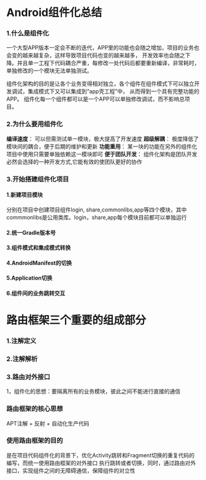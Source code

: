 # Android组件化总结

### 1.什么是组件化

一个大型APP版本一定会不断的迭代，APP里的功能也会随之增加，项目的业务也会变的越来越复杂，这样导致项目代码也变的越来越多，
开发效率也会随之下降。并且单一工程下代码耦合严重，每修改一处代码后都要重新编译，非常耗时，单独修改的一个模块无法单独测试。

组件化架构的目的是让各个业务变得相对独立，各个组件在组件模式下可以独立开发调试，集成模式下又可以集成到“app壳工程”中，
从而得到一个具有完整功能的APP。 组件化每一个组件都可以是一个APP可以单独修改调试，而不影响总项目。

### 2.为什么要用组件化

**编译速度**：    可以但需测试单一模块，极大提高了开发速度
**超级解耦**：    极度降低了模块间的耦合，便于后期的维护和更新
**功能重用**：    某一块的功能在另外的组件化项目中使用只需要单独依赖这一模块即可
**便于团队开发**： 组件化架构是团队开发必然会选择的一种开发方式,它能有效的使团队更好的协作

###  3.开始搭建组件化项目

#### 1.新建项目模块

分别在项目中创建项目组件login, share,commonlibs,app等四个模块，其中commmonlibs是公用类库。login，share,app每个模块目前都可以单独运行

#### 2.统一Gradle版本号


#### 3.组件模式和集成模式转换

#### 4.AndroidManifest的切换

#### 5.Application切换

#### 6.组件间的业务跳转交互






# 路由框架三个重要的组成部分
### 1.注解定义
### 2.注解解析
### 3.路由对外接口
1，组件化的思想：要隔离所有的业务模块，彼此之间不能进行直接的通信
### 路由框架的核心思想
APT注解 + 反射 + 自动化生产代码
### 使用路由框架的目的
是在项目代码组件化的背景下，优化Activity跳转和Fragment切换的重复代码的编写，而统一使用路由框架的对外接口
执行跳转或者切换，同时，通过路由对外接口，实现组件之间的无障碍通信，保障组件的对立性


